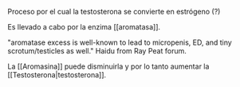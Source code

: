 Proceso por el cual la testosterona se convierte en estrógeno (?)

Es llevado a cabo por la enzima [[aromatasa]].

"aromatase excess is well-known to lead to micropenis, ED, and tiny scrotum/testicles as well." Haidu from Ray Peat forum.

La [[Aromasina]] puede disminuirla y por lo tanto aumentar la [[Testosterona|testosterona]].

